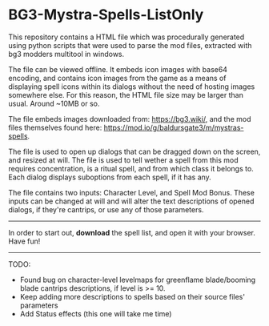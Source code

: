 # BG3-Mystra-Spells-ListOnly

This repository contains a HTML file which was procedurally generated using python scripts that were used to parse the mod files, extracted with bg3 modders multitool in windows. 

The file can be viewed offline. It embeds icon images with base64 encoding, and contains icon images from the game as a means of displaying spell icons within its dialogs without the need of hosting images somewhere else. For this reason, the HTML file size may be larger than usual. Around ~10MB or so.

The file embeds images downloaded from: https://bg3.wiki/, and the mod files themselves found here: https://mod.io/g/baldursgate3/m/mystras-spells.

The file is used to open up dialogs that can be dragged down on the screen, and resized at will. The file is used to tell wether a spell from this mod requires concentration, is a ritual spell, and from which class it belongs to. Each dialog displays suboptions from each spell, if it has any.

The file contains two inputs: Character Level, and Spell Mod Bonus. These inputs can be changed at will and will alter the text descriptions of opened dialogs, if they're cantrips, or use any of those parameters.

---

In order to start out, **download** the spell list, and open it with your browser. Have fun!

---

TODO:
 - Found bug on character-level levelmaps for greenflame blade/booming blade cantrips descriptions, if level is >= 10.
 - Keep adding more descriptions to spells based on their source files' parameters
 - Add Status effects (this one will take me time)
